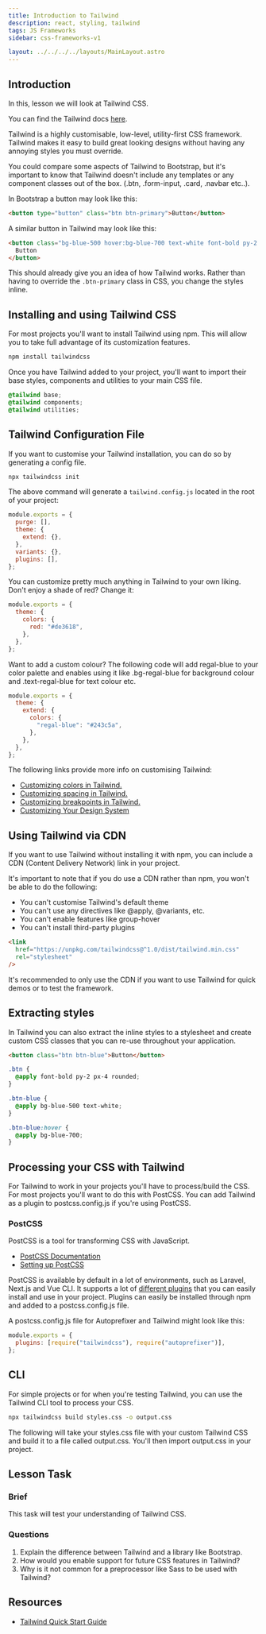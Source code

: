 ```yaml
---
title: Introduction to Tailwind
description: react, styling, tailwind
tags: JS Frameworks
sidebar: css-frameworks-v1

layout: ../../../../layouts/MainLayout.astro
---
```


## Introduction

In this, lesson we will look at Tailwind CSS.

You can find the Tailwind docs [here](TailwindCSS.com).

Tailwind is a highly customisable, low-level, utility-first CSS framework. Tailwind makes it easy to build great looking designs without having any annoying styles you must override.

You could compare some aspects of Tailwind to Bootstrap, but it's important to know that Tailwind doesn't include any templates or any component classes out of the box. (.btn, .form-input, .card, .navbar etc..).

In Bootstrap a button may look like this:

```html
<button type="button" class="btn btn-primary">Button</button>
```

A similar button in Tailwind may look like this:

```html
<button class="bg-blue-500 hover:bg-blue-700 text-white font-bold py-2 px-4">
  Button
</button>
```

This should already give you an idea of how Tailwind works. Rather than having to override the `.btn-primary` class in CSS, you change the styles inline.

## Installing and using Tailwind CSS

For most projects you'll want to install Tailwind using npm. This will allow you to take full advantage of its customization features.

```bash
npm install tailwindcss
```

Once you have Tailwind added to your project, you'll want to import their base styles, components and utilities to your main CSS file.

```scss
@tailwind base;
@tailwind components;
@tailwind utilities;
```

## Tailwind Configuration File

If you want to customise your Tailwind installation, you can do so by generating a config file.

```bash
npx tailwindcss init
```

The above command will generate a `tailwind.config.js` located in the root of your project:

```js
module.exports = {
  purge: [],
  theme: {
    extend: {},
  },
  variants: {},
  plugins: [],
};
```

You can customize pretty much anything in Tailwind to your own liking. Don't enjoy a shade of red? Change it:

```js
module.exports = {
  theme: {
    colors: {
      red: "#de3618",
    },
  },
};
```

Want to add a custom colour? The following code will add regal-blue to your color palette and enables using it like .bg-regal-blue for background colour and .text-regal-blue for text colour etc.

```js
module.exports = {
  theme: {
    extend: {
      colors: {
        "regal-blue": "#243c5a",
      },
    },
  },
};
```

The following links provide more info on customising Tailwind:

- [Customizing colors in Tailwind.](https://tailwindcss.com/docs/customizing-colors/)
- [Customizing spacing in Tailwind.](https://tailwindcss.com/docs/customizing-spacing/)
- [Customizing breakpoints in Tailwind.](https://tailwindcss.com/docs/breakpoints/)
- [Customizing Your Design System](https://tailwindcss.com/course/customizing-your-design-system)

## Using Tailwind via CDN

If you want to use Tailwind without installing it with npm, you can include a CDN (Content Delivery Network) link in your project.

It's important to note that if you do use a CDN rather than npm, you won't be able to do the following:

- You can't customise Tailwind's default theme
- You can't use any directives like @apply, @variants, etc.
- You can't enable features like group-hover
- You can't install third-party plugins

```html
<link
  href="https://unpkg.com/tailwindcss@^1.0/dist/tailwind.min.css"
  rel="stylesheet"
/>
```

It's recommended to only use the CDN if you want to use Tailwind for quick demos or to test the framework.

## Extracting styles

In Tailwind you can also extract the inline styles to a stylesheet and create custom CSS classes that you can re-use throughout your application.

```html
<button class="btn btn-blue">Button</button>
```

```scss
.btn {
  @apply font-bold py-2 px-4 rounded;
}

.btn-blue {
  @apply bg-blue-500 text-white;
}

.btn-blue:hover {
  @apply bg-blue-700;
}
```

## Processing your CSS with Tailwind

For Tailwind to work in your projects you'll have to process/build the CSS. For most projects you'll want to do this with PostCSS. You can add Tailwind as a plugin to postcss.config.js if you're using PostCSS.

### PostCSS

PostCSS is a tool for transforming CSS with JavaScript.

- [PostCSS Documentation](https://postcss.org/)
- [Setting up PostCSS](https://tailwindcss.com/course/setting-up-tailwind-and-postcss)

PostCSS is available by default in a lot of environments, such as Laravel, Next.js and Vue CLI. It supports a lot of [different plugins](https://www.postcss.parts/) that you can easily install and use in your project. Plugins can easily be installed through npm and added to a postcss.config.js file.

A postcss.config.js file for Autoprefixer and Tailwind might look like this:

```js
module.exports = {
  plugins: [require("tailwindcss"), require("autoprefixer")],
};
```

## CLI

For simple projects or for when you're testing Tailwind, you can use the Tailwind CLI tool to process your CSS.

```bash
npx tailwindcss build styles.css -o output.css
```

The following will take your styles.css file with your custom Tailwind CSS and build it to a file called output.css. You'll then import output.css in your project.

## Lesson Task

### Brief

This task will test your understanding of Tailwind CSS.

### Questions

1. Explain the difference between Tailwind and a library like Bootstrap.
2. How would you enable support for future CSS features in Tailwind?
3. Why is it not common for a preprocessor like Sass to be used with Tailwind?

## Resources

- [Tailwind Quick Start Guide](https://tailwindcss.com/docs/installation)
